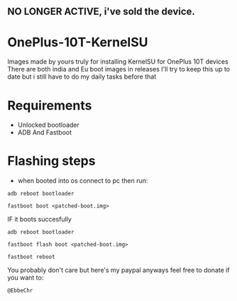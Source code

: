 ## NO LONGER ACTIVE, i've sold the device.

# OnePlus-10T-KernelSU
Images made by yours truly for installing KernelSU for OnePlus 10T devices
There are both india and Eu boot images in releases
I'll try to keep this up to date but i still have to do my daily tasks before that

# Requirements
- Unlocked bootloader
- ADB And Fastboot

# Flashing steps
- when booted into os connect to pc then run:
```
adb reboot bootloader
```
```
fastboot boot <patched-boot.img>
```
IF it boots succesfully
```
adb reboot bootloader
```
```
fastboot flash boot <patched-boot.img>
```
```
fastboot reboot
```

You probably don't care but here's my paypal anyways feel free to donate if you want to:

`
@EbbeChr
`

